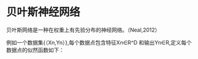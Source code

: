 # 贝叶斯神经网络
贝叶斯网络是一种在权重上有先验分布的神经网络。（Neal,2012） 

例如一个数据集{（Xn,Yn）},每个数据点包含特征Xn∈R^D 和输出Yn∈R,定义每个数据点的似然函数如下：

